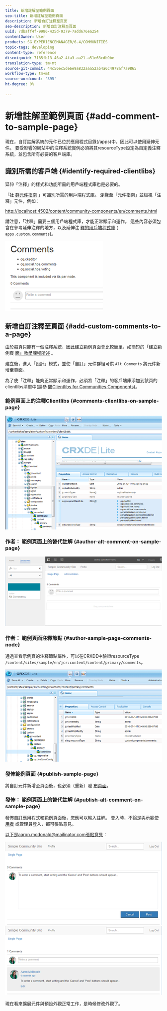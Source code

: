 ```yaml
---
title: 新增註解至範例頁面
seo-title: 新增註解至範例頁面
description: 新增自訂注釋至頁面
seo-description: 新增自訂注釋至頁面
uuid: 7dbaff4f-9986-435d-9379-7add676ea254
contentOwner: User
products: SG_EXPERIENCEMANAGER/6.4/COMMUNITIES
topic-tags: developing
content-type: reference
discoiquuid: 7185fb13-46a2-4fa3-aa21-a51e63cdb9be
translation-type: tm+mt
source-git-commit: 44c56ec5de6e9a832aaa52ab4a6c4978af7a9865
workflow-type: tm+mt
source-wordcount: '395'
ht-degree: 0%

---
```



# 新增註解至範例頁面 {#add-comment-to-sample-page}

現在，自訂註解系統的元件已位於應用程式目錄(/apps)中，因此可以使用延伸元件。 要受影響的網站中的注釋系統實例必須將其resourceType設定為自定義注釋系統，並包含所有必要的客戶端庫。

## 識別所需的客戶端 {#identify-required-clientlibs}

延伸「注釋」的樣式和功能所需的用戶端程式庫也是必要的。

「社 [群元件指南](components-guide.md) 」可識別所需的用戶端程式庫。 瀏覽至「元件指南」並檢視「注釋」元件，例如：

[http://localhost:4502/content/community-components/en/comments.html](http://localhost:4502/content/community-components/en/comments.html)

請注意，「注釋」需要三個用戶端程式庫，才能正常顯示和運作。 這些內容必須包含在參考延伸注釋的地方，以及延伸注 [釋的用戶端程式庫](extend-create-components.md#create-a-client-library-folder) ( `apps.custom.comments`)。

![chlimage_1-47](assets/chlimage_1-47.png)

## 新增自訂注釋至頁面 {#add-custom-comments-to-a-page}

由於每頁只能有一個注釋系統，因此建立範例頁面會比較簡單，如簡短的「建立範例頁 [面」教學課程所述](create-sample-page.md) 。

建立後，進入「設計」模式，並使「自訂」元件群組可供 `Alt Comments` 將元件新增至頁面。

為了使「注釋」能夠正常顯示和運作，必須將「注釋」的客戶端庫添加到該頁的clientlibs清單中(請參 [閱Clientlibs for Communities Components](clientlibs.md))。

### 範例頁面上的注釋Clientlibs {#comments-clientlibs-on-sample-page}

![範例頁面上的注釋Clientlibs](assets/chlimage_1-48.png)

### 作者： 範例頁面上的替代註解 {#author-alt-comment-on-sample-page}

![範例頁面上的替代註解](assets/chlimage_1-49.png)

### 作者： 範例頁面注釋節點 {#author-sample-page-comments-node}

通過查看示例頁的注釋節點屬性，可以在CRXDE中驗證resourceType `/content/sites/sample/en/jcr:content/content/primary/comments`。

![chlimage_1-50](assets/chlimage_1-50.png)

### 發佈範例頁面 {#publish-sample-page}

將自訂元件新增至頁面後，也必須（重新）發 [布頁面](sites-console.md#publishing-the-site)。

### 發佈： 範例頁面上的替代註解 {#publish-alt-comment-on-sample-page}

發佈自訂應用程式和範例頁面後，您應可以輸入註解。 登入時，不論是與示範使 [用者](tutorials.md#demo-users) 或管理員登入，都可張貼意見。

以下是aaron.mcdonald@mailinator.com張貼意見：

![chlimage_1-51](assets/chlimage_1-51.png) ![chlimage_1-52](assets/chlimage_1-52.png)

現在看來擴展元件與預設外觀正常工作，是時候修改外觀了。

